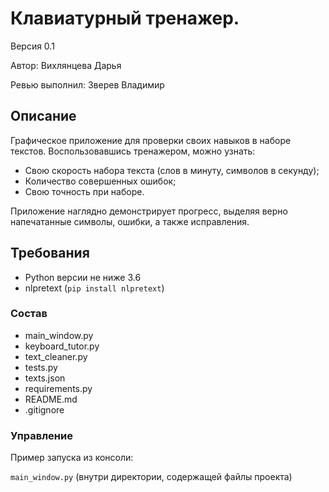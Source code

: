# Клавиатурный тренажер.

Версия 0.1

Автор: Вихлянцева Дарья

Ревью выполнил: Зверев Владимир

## Описание

Графическое приложение для проверки своих навыков в наборе текстов. 
Воспользовавшись тренажером, можно узнать:
- Свою скорость набора текста (слов в минуту, символов в секунду);
- Количество совершенных ошибок;
- Свою точность при наборе.

Приложение наглядно демонстрирует прогресс, выделяя верно напечатанные символы, ошибки, а также исправления.

## Требования
- Python версии не ниже 3.6
- nlpretext (```pip install nlpretext```)

### Состав
- main_window.py
- keyboard_tutor.py
- text_cleaner.py
- tests.py
- texts.json
- requirements.py
- README.md
- .gitignore

### Управление

Пример запуска из консоли: 

```main_window.py``` (внутри директории, содержащей файлы проекта)

